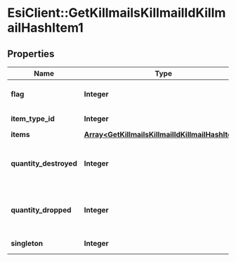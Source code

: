 # EsiClient::GetKillmailsKillmailIdKillmailHashItem1

## Properties
Name | Type | Description | Notes
------------ | ------------- | ------------- | -------------
**flag** | **Integer** | Flag for the location of the item  | 
**item_type_id** | **Integer** | item_type_id integer | 
**items** | [**Array&lt;GetKillmailsKillmailIdKillmailHashItem&gt;**](GetKillmailsKillmailIdKillmailHashItem.md) | items array | [optional] 
**quantity_destroyed** | **Integer** | How many of the item were destroyed if any  | [optional] 
**quantity_dropped** | **Integer** | How many of the item were dropped if any  | [optional] 
**singleton** | **Integer** | singleton integer | 


